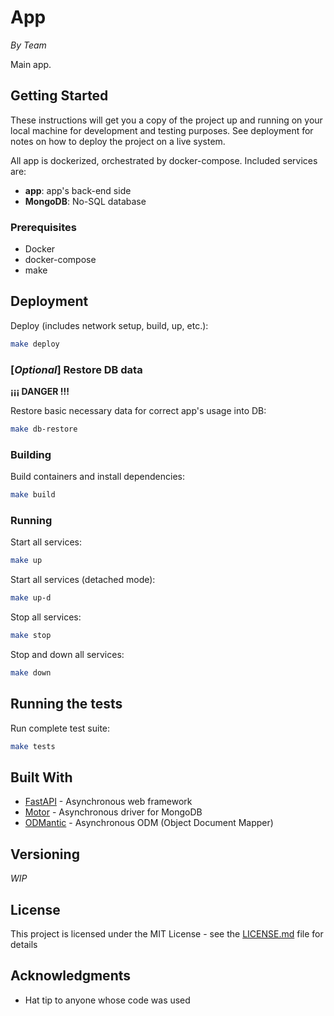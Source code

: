 # App

_By Team_

Main app.

## Getting Started

These instructions will get you a copy of the project up and running on your local machine for development and testing purposes. See deployment for notes on how to deploy the project on a live system.

All app is dockerized, orchestrated by docker-compose. Included services are:

* **app**: app's back-end side
* **MongoDB**: No-SQL database

### Prerequisites

* Docker
* docker-compose
* make

## Deployment

Deploy (includes network setup, build, up, etc.):

```bash
make deploy
```

### [_Optional_] Restore DB data

**¡¡¡ DANGER !!!**

Restore basic necessary data for correct app's usage into DB:

```bash
make db-restore
```

### Building

Build containers and install dependencies:

```bash
make build
```

### Running

Start all services:

```bash
make up
```

Start all services (detached mode):

```bash
make up-d
```

Stop all services:

```bash
make stop
```

Stop and down all services:

```bash
make down
```

## Running the tests

Run complete test suite:

```bash
make tests
```

## Built With

* [FastAPI](https://fastapi.tiangolo.com/) - Asynchronous web framework
* [Motor](https://motor.readthedocs.io/en/stable/) - Asynchronous driver for MongoDB
* [ODMantic](https://art049.github.io/odmantic/) - Asynchronous ODM (Object Document Mapper)

## Versioning

_WIP_

## License

This project is licensed under the MIT License - see the
[LICENSE.md](LICENSE.md) file for details

## Acknowledgments

* Hat tip to anyone whose code was used
